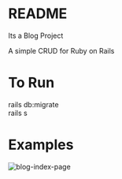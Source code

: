 # README

Its a Blog Project  

A simple CRUD for Ruby on Rails

# To Run

rails db:migrate  
rails s

# Examples

![blog-index-page](https://user-images.githubusercontent.com/38043621/44375268-a729a300-a4c0-11e8-8d29-c6895f854f72.png)
